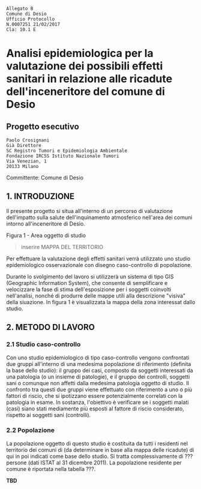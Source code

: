 ```
Allegato B
Comune di Desio
Ufficio Protocollo
N.0007251 21/02/2017
Cla: 10.1 E
```

# Analisi epidemiologica per la valutazione dei possibili effetti sanitari in relazione alle ricadute dell'inceneritore del comune di Desio

## Progetto esecutivo

```
Paolo Crosignani
Già Direttore
SC Registro Tumori e Epidemiologia Ambientale
Fondazione IRCSS Istituto Nazionale Tumori
Via Venezian, 1
20133 Milano
```

Committente: Comune di Desio

## 1. INTRODUZIONE

Il presente progetto si situa all'interno di un percorso di valutazione dell'impatto sulla salute dell'inquinamento atmosferico nell'area dei comuni intorno all'inceneritore di Desio.

Figura 1 - Area oggetto di studio

> inserire MAPPA DEL TERRITORIO

Per effettuare la valutazione degli effetti sanitari verrà utilizzato uno studio epidemiologico osservazionale con disegno caso-controllo di popolazione.

Durante lo svolgimento del lavoro si utilizzerà un sistema di tipo GIS (Geographic Information System), che consente di semplificare e velocizzare la fase di stima dell'esposizione per i soggetti coinvolti nell'analisi, nonché di produrre delle mappe utili alla descrizione "visiva" della siuazione. In figura 1 è visualizzata la mappa della zona interessat dallo studio.

## 2. METODO DI LAVORO

### 2.1 Studio caso-controllo

Con uno studio epidemiologico di tipo caso-controllo vengono confrontati due gruppi all'interno di una medesima popolazione di riferimento (definita la base dello studio): il gruppo dei casi, composto da soggetti interessati da una patologia (o un insieme di patologie), e il gruppo dei controlli, soggetti sani o comunque non affetti dalla medesima patologia oggetto di studio. Il confronto tra questi due gruppi viene effettuato con riferimento a uno o più fattori di riscio, che si ipotizzano essere potenzialmente correlati con la patologia in esame. In sostanza, l'obiettivo è verificare se i soggetti malati (casi) siano stati mediamente più esposti al fattore di riscio considerato, rispetto ai soggetti sani (controlli).

### 2.2 Popolazione

La popolazione oggetto di questo studio è costituita da tutti i residenti nel territorio dei comuni di (da determinare in base alla mappa delle ricadute) di qui in poi indicati come base dello studio. Si tratta complessivamente di ???persone (dati ISTAT al 31 dicembre 2011). La popolazione residente per comune è riportata nella tabella ???.

**TBD**

